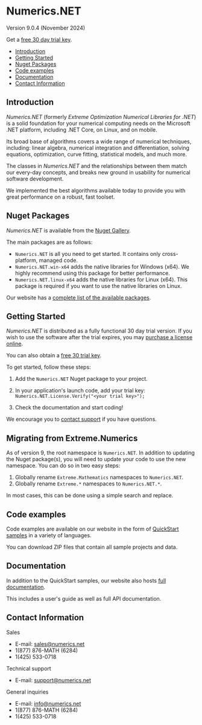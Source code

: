 # Numerics.NET

Version 9.0.4 (November 2024)

Get a [free 30 day trial key](https://numerics.net/trial-key).

- [Introduction](#introduction)
- [Getting Started](#getting-started)
- [Nuget Packages](#nuget-packages)
- [Code examples](#code-examples)
- [Documentation](#documentation)
- [Contact Information](#contact-information)


## Introduction

_Numerics.NET_ (formerly _Extreme Optimization Numerical Libraries for .NET_) is a solid foundation for your numerical computing needs on the Microsoft .NET platform, including .NET Core, on Linux, and on mobile.

Its broad base of algorithms covers a wide range of numerical techniques, including: linear algebra, numerical integration and differentiation, solving equations, optimization, curve fitting, statistical models, and much more.

The classes in _Numerics.NET_ and the relationships between them match our every-day concepts, and breaks new ground in usability for numerical software development.

We implemented the best algorithms available today to provide you with great performance on a robust, fast toolset.


## Nuget Packages

_Numerics.NET_ is available from the [Nuget Gallery](https://www.nuget.org/profiles/Numerics.NET).

The main packages are as follows:

- `Numerics.NET` is all you need to get started. It contains only cross-platform, managed code.
- `Numerics.NET.win-x64` adds the native libraries for Windows (x64). We highly recommend using this package for better performance.
- `Numerics.NET.linux-x64` adds the native libraries for Linux (x64). This package is required if you want to use the native libraries on Linux.

Our website has a [complete list of the available packages](https://numerics.net/nuget).


## Getting Started

_Numerics.NET_ is distributed as a fully functional 30 day trial version. If you wish to use the software after the trial expires, you may [purchase a license online](https://numerics.net/how-to-buy).

You can also obtain a [free 30 trial key](https://numerics.net/trial-key).

To get started, follow these steps:

1. Add the `Numerics.NET` Nuget package to your project.
 
2. In your application's launch code, add your trial key:  
     `Numerics.NET.License.Verify("<your trial key>");`
 
3. Check the documentation and start coding!

We encourage you to [contact support](mailto:support@numerics.net) if you have questions.


## Migrating from Extreme.Numerics

As of version 9, the root namespace is `Numerics.NET`. 
In addition to updating the Nuget package(s), 
you will need to update your code to use the new namespace.
You can do so in two easy steps:

1. Globally rename `Extreme.Mathematics` namespaces to `Numerics.NET`.
2. Globally rename `Extreme.*` namespaces to `Numerics.NET.*`.

In most cases, this can be done using a simple search and replace.


## Code examples

Code examples are available on our website in the form of
[QuickStart samples](https://numerics.net/quickstart/) in a variety of languages.

You can download ZIP files that contain all sample projects and data.


## Documentation

In addition to the QuickStart samples, our website also hosts [full documentation](https://numerics.net/documentation/).

This includes a user's guide as well as full API documentation.


## Contact Information

Sales

- E-mail: [sales@numerics.net](mailto:sales@numerics.net)
- 1(877) 876-MATH (6284)
- 1(425) 533-0718

Technical support
- E-mail: [support@numerics.net](mailto:support@numerics.net)

General inquiries
- E-mail: [info@numerics.net](mailto:info@numerics.net)
- 1(877) 876-MATH (6284)
- 1(425) 533-0718
